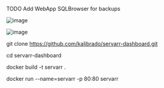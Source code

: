 
TODO
Add WebApp SQLBrowser for backups

![image](https://github.com/kalibrado/servarr-dashbrod/assets/51781584/8e0fdba6-0b0a-47c3-b552-73737fa4361e)

![image](https://github.com/kalibrado/servarr-dashbrod/assets/51781584/3b3a6eb3-a0ad-4972-9b51-09ae1e013693)

git clone https://github.com/kalibrado/servarr-dashboard.git

cd servarr-dashboard

docker build -t servarr .

docker run  --name=servarr -p 80:80  servarr
